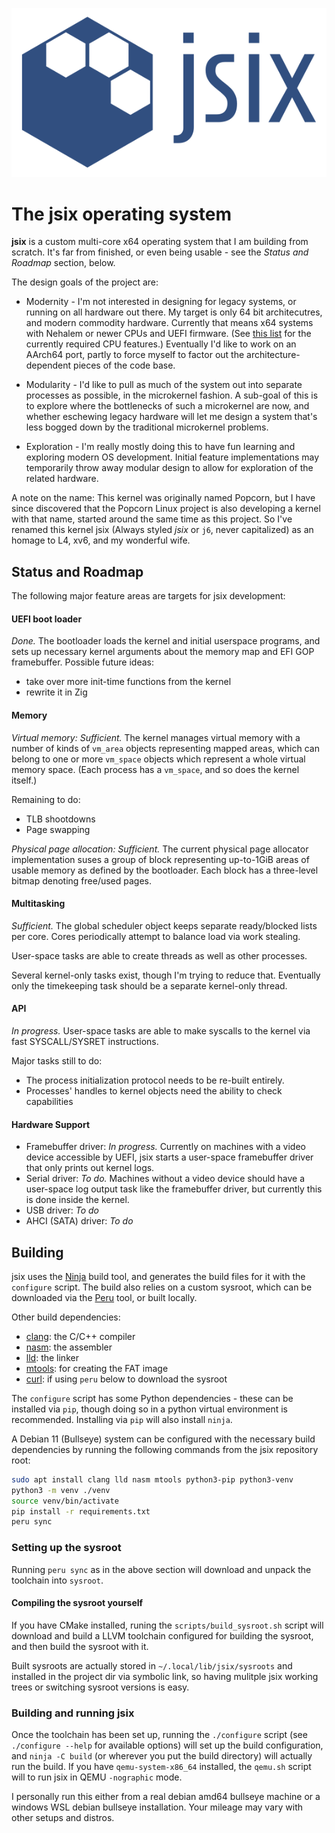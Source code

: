 ![jsix](assets/jsix.svg)

# The jsix operating system

**jsix** is a custom multi-core x64 operating system that I am building from
scratch. It's far from finished, or even being usable - see the *Status and
Roadmap* section, below.

The design goals of the project are:

* Modernity - I'm not interested in designing for legacy systems, or running on
  all hardware out there. My target is only 64 bit architecutres, and modern
  commodity hardware. Currently that means x64 systems with Nehalem or newer
  CPUs and UEFI firmware. (See [this list][cpu_features] for the currently
  required CPU features.) Eventually I'd like to work on an AArch64 port,
  partly to force myself to factor out the architecture-dependent pieces of the
  code base.

* Modularity - I'd like to pull as much of the system out into separate
  processes as possible, in the microkernel fashion. A sub-goal of this is to
  explore where the bottlenecks of such a microkernel are now, and whether
  eschewing legacy hardware will let me design a system that's less bogged down
  by the traditional microkernel problems.

* Exploration - I'm really mostly doing this to have fun learning and exploring
  modern OS development. Initial feature implementations may temporarily throw
  away modular design to allow for exploration of the related hardware.

A note on the name: This kernel was originally named Popcorn, but I have since
discovered that the Popcorn Linux project is also developing a kernel with that
name, started around the same time as this project. So I've renamed this kernel
jsix (Always styled _jsix_ or `j6`, never capitalized) as an homage to L4, xv6,
and my wonderful wife.

[cpu_features]: https://github.com/justinian/jsix/blob/master/src/libraries/cpu/include/cpu/features.inc

## Status and Roadmap

The following major feature areas are targets for jsix development:

#### UEFI boot loader

_Done._ The bootloader loads the kernel and initial userspace programs, and
sets up necessary kernel arguments about the memory map and EFI GOP
framebuffer. Possible future ideas:

- take over more init-time functions from the kernel
- rewrite it in Zig

#### Memory

_Virtual memory: Sufficient._ The kernel manages virtual memory with a number
of kinds of `vm_area` objects representing mapped areas, which can belong to
one or more `vm_space` objects which represent a whole virtual memory space.
(Each process has a `vm_space`, and so does the kernel itself.)

Remaining to do:

- TLB shootdowns
- Page swapping

_Physical page allocation: Sufficient._ The current physical page allocator
implementation suses a group of block representing up-to-1GiB areas of usable
memory as defined by the bootloader. Each block has a three-level bitmap
denoting free/used pages.

#### Multitasking

_Sufficient._ The global scheduler object keeps separate ready/blocked lists
per core. Cores periodically attempt to balance load via work stealing.

User-space tasks are able to create threads as well as other processes.

Several kernel-only tasks exist, though I'm trying to reduce that. Eventually
only the timekeeping task should be a separate kernel-only thread.

#### API

_In progress._ User-space tasks are able to make syscalls to the kernel via
fast SYSCALL/SYSRET instructions.

Major tasks still to do:

- The process initialization protocol needs to be re-built entirely.
- Processes' handles to kernel objects need the ability to check capabilities

#### Hardware Support

  * Framebuffer driver: _In progress._ Currently on machines with a video
	device accessible by UEFI, jsix starts a user-space framebuffer driver that
	only prints out kernel logs.
  * Serial driver: _To do._ Machines without a video device should have a
	user-space log output task like the framebuffer driver, but currently this
	is done inside the kernel.
  * USB driver: _To do_
  * AHCI (SATA) driver: _To do_

## Building

jsix uses the [Ninja][] build tool, and generates the build files for it with
the `configure` script. The build also relies on a custom sysroot, which can be
downloaded via the [Peru][] tool, or built locally.

[Ninja]:    https://ninja-build.org
[Peru]:     https://github.com/buildinspace/peru

Other build dependencies:

* [clang][]: the C/C++ compiler
* [nasm][]: the assembler
* [lld][]: the linker
* [mtools][]: for creating the FAT image
* [curl][]: if using `peru` below to download the sysroot

[clang]:    https://clang.llvm.org
[nasm]:     https://www.nasm.us
[lld]:      https://lld.llvm.org
[mtools]:   https://www.gnu.org/software/mtools/
[curl]:     https://curl.se

The `configure` script has some Python dependencies - these can be installed via
`pip`, though doing so in a python virtual environment is recommended.
Installing via `pip` will also install `ninja`.

A Debian 11 (Bullseye) system can be configured with the necessary build
dependencies by running the following commands from the jsix repository root:

```bash
sudo apt install clang lld nasm mtools python3-pip python3-venv
python3 -m venv ./venv
source venv/bin/activate
pip install -r requirements.txt
peru sync
```

### Setting up the sysroot

Running `peru sync` as in the above section will download and unpack the
toolchain into `sysroot`. 

#### Compiling the sysroot yourself

If you have CMake installed, runing the `scripts/build_sysroot.sh` script will
download and build a LLVM toolchain configured for building the sysroot, and
then build the sysroot with it.

Built sysroots are actually stored in `~/.local/lib/jsix/sysroots` and installed
in the project dir via symbolic link, so having mulitple jsix working trees or
switching sysroot versions is easy.

### Building and running jsix

Once the toolchain has been set up, running the `./configure` script (see
`./configure --help` for available options) will set up the build configuration,
and `ninja -C build` (or wherever you put the build directory) will actually run
the build. If you have `qemu-system-x86_64` installed, the `qemu.sh` script will
to run jsix in QEMU `-nographic` mode.

I personally run this either from a real debian amd64 bullseye machine or
a windows WSL debian bullseye installation. Your mileage may vary with other
setups and distros.
